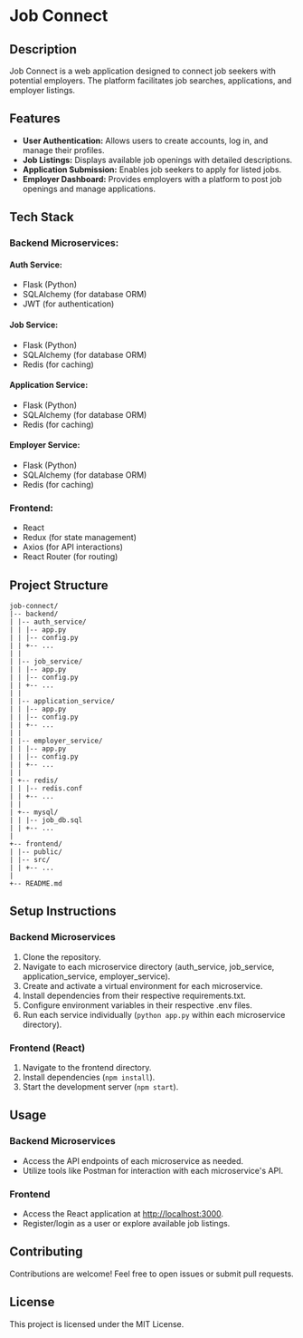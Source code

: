# Job Connect

## Description

Job Connect is a web application designed to connect job seekers with potential employers. The platform facilitates job searches, applications, and employer listings.

## Features

- **User Authentication:** Allows users to create accounts, log in, and manage their profiles.
- **Job Listings:** Displays available job openings with detailed descriptions.
- **Application Submission:** Enables job seekers to apply for listed jobs.
- **Employer Dashboard:** Provides employers with a platform to post job openings and manage applications.

## Tech Stack

### Backend Microservices:

#### Auth Service:

- Flask (Python)
- SQLAlchemy (for database ORM)
- JWT (for authentication)

#### Job Service:

- Flask (Python)
- SQLAlchemy (for database ORM)
- Redis (for caching)

#### Application Service:

- Flask (Python)
- SQLAlchemy (for database ORM)
- Redis (for caching)

#### Employer Service:

- Flask (Python)
- SQLAlchemy (for database ORM)
- Redis (for caching)

### Frontend:

- React
- Redux (for state management)
- Axios (for API interactions)
- React Router (for routing)

## Project Structure
```
job-connect/
|-- backend/
| |-- auth_service/
| | |-- app.py
| | |-- config.py
| | +-- ...
| |
| |-- job_service/
| | |-- app.py
| | |-- config.py
| | +-- ...
| |
| |-- application_service/
| | |-- app.py
| | |-- config.py
| | +-- ...
| |
| |-- employer_service/
| | |-- app.py
| | |-- config.py
| | +-- ...
| |
| +-- redis/
| | |-- redis.conf
| | +-- ...
| |
| +-- mysql/
| | |-- job_db.sql
| | +-- ...
|
+-- frontend/
| |-- public/
| |-- src/
| | +-- ...
|
+-- README.md

```

## Setup Instructions

### Backend Microservices

1. Clone the repository.
2. Navigate to each microservice directory (auth_service, job_service, application_service, employer_service).
3. Create and activate a virtual environment for each microservice.
4. Install dependencies from their respective requirements.txt.
5. Configure environment variables in their respective .env files.
6. Run each service individually (`python app.py` within each microservice directory).

### Frontend (React)

1. Navigate to the frontend directory.
2. Install dependencies (`npm install`).
3. Start the development server (`npm start`).

## Usage

### Backend Microservices

- Access the API endpoints of each microservice as needed.
- Utilize tools like Postman for interaction with each microservice's API.

### Frontend

- Access the React application at [http://localhost:3000](http://localhost:3000).
- Register/login as a user or explore available job listings.

## Contributing

Contributions are welcome! Feel free to open issues or submit pull requests.

## License

This project is licensed under the MIT License.
